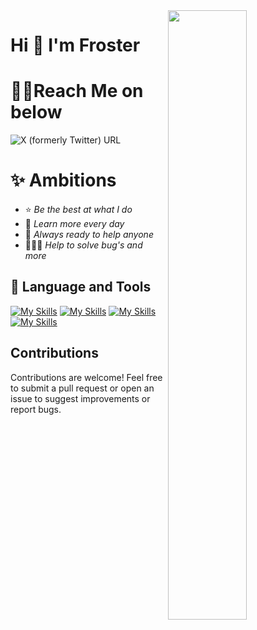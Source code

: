 <img src='https://cdn.discordapp.com/attachments/1342848006092754976/1346076818436001896/Developercard.png?ex=67c6df3a&is=67c58dba&hm=1cef37e042011ed8160df044a61d3c6640f9026de55190302bda156605523be1&' align="right" height="50%" width="50%">
<h1 align="left">Hi 👋 I'm Froster</h1>

# 🤙🏽Reach Me on below
![X (formerly Twitter) URL](https://img.shields.io/twitter/url?url=https%3A%2F%2Fx.com%2Fbeefroster&style=for-the-badge&logo=X&label=Tweet%20Me)

# ✨ Ambitions

- ⭐ _Be the best at what I do_
- 🔭 _Learn more every day_
- 🔎 _Always ready to help anyone_
- 🧑🏽‍💻 _Help to solve bug's and more_

## 🔨 Language and Tools
[![My Skills](https://skillicons.dev/icons?i=js,html,css,nodejs)](https://skillicons.dev)
[![My Skills](https://skillicons.dev/icons?i=dotnet,discord,express,mongodb)](https://skillicons.dev)
[![My Skills](https://skillicons.dev/icons?i=git,github,md,npm)](https://skillicons.dev)
[![My Skills](https://skillicons.dev/icons?i=php,ps,vscode,wordpress)](https://skillicons.dev)

## Contributions

Contributions are welcome! Feel free to submit a pull request or open an issue to suggest improvements or report bugs.
